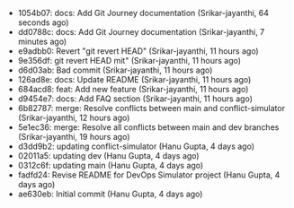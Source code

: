 - 1054b07: docs: Add Git Journey documentation (Srikar-jayanthi, 64 seconds ago)
- dd0788c: docs: Add Git Journey documentation (Srikar-jayanthi, 7 minutes ago)
- e9adbb0: Revert "git revert HEAD" (Srikar-jayanthi, 11 hours ago)
- 9e356df: git revert HEAD mit" (Srikar-jayanthi, 11 hours ago)
- d6d03ab: Bad commit (Srikar-jayanthi, 11 hours ago)
- 126ad8e: docs: Update README (Srikar-jayanthi, 11 hours ago)
- 684acd8: feat: Add new feature (Srikar-jayanthi, 11 hours ago)
- d9454e7: docs: Add FAQ section (Srikar-jayanthi, 11 hours ago)
- 6b82787: merge: Resolve conflicts between main and conflict-simulator (Srikar-jayanthi, 12 hours ago)
- 5e1ec36: merge: Resolve all conflicts between main and dev branches (Srikar-jayanthi, 19 hours ago)
- d3dd9b2: updating conflict-simulator (Hanu Gupta, 4 days ago)
- 02011a5: updating dev (Hanu Gupta, 4 days ago)
- 0312c6f: updating main (Hanu Gupta, 4 days ago)
- fadfd24: Revise README for DevOps Simulator project (Hanu Gupta, 4 days ago)
- ae630eb: Initial commit (Hanu Gupta, 4 days ago)